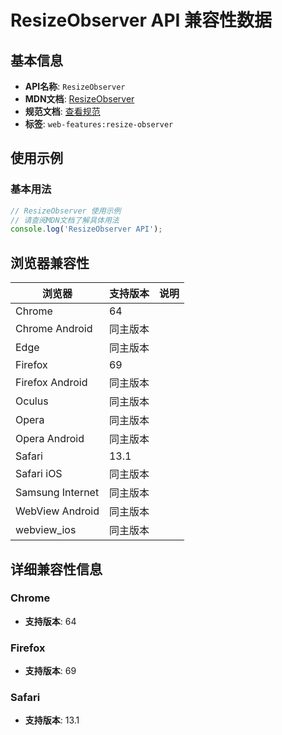 # ResizeObserver API 兼容性数据

## 基本信息

- **API名称**: `ResizeObserver`
- **MDN文档**: [ResizeObserver](https://developer.mozilla.org/docs/Web/API/ResizeObserver)
- **规范文档**: [查看规范](https://drafts.csswg.org/resize-observer/#resize-observer-interface)
- **标签**: `web-features:resize-observer`

## 使用示例

### 基本用法

```javascript
// ResizeObserver 使用示例
// 请查阅MDN文档了解具体用法
console.log('ResizeObserver API');
```

## 浏览器兼容性

| 浏览器 | 支持版本 | 说明 |
|--------|----------|------|
| Chrome | 64 |  |
| Chrome Android | 同主版本 |  |
| Edge | 同主版本 |  |
| Firefox | 69 |  |
| Firefox Android | 同主版本 |  |
| Oculus | 同主版本 |  |
| Opera | 同主版本 |  |
| Opera Android | 同主版本 |  |
| Safari | 13.1 |  |
| Safari iOS | 同主版本 |  |
| Samsung Internet | 同主版本 |  |
| WebView Android | 同主版本 |  |
| webview_ios | 同主版本 |  |

## 详细兼容性信息

### Chrome

- **支持版本**: 64

### Firefox

- **支持版本**: 69

### Safari

- **支持版本**: 13.1

